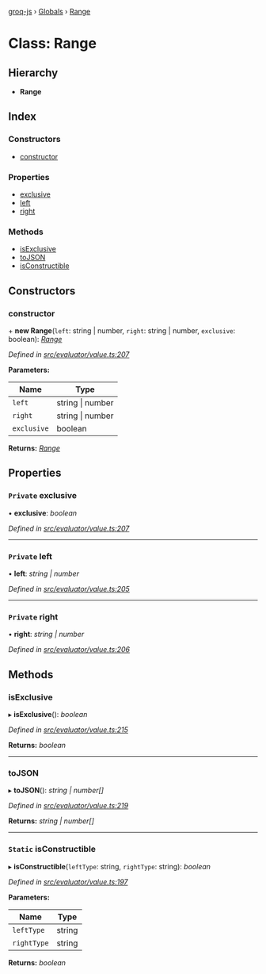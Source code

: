 [groq-js](../README.md) › [Globals](../globals.md) › [Range](range.md)

# Class: Range

## Hierarchy

* **Range**

## Index

### Constructors

* [constructor](range.md#constructor)

### Properties

* [exclusive](range.md#private-exclusive)
* [left](range.md#private-left)
* [right](range.md#private-right)

### Methods

* [isExclusive](range.md#isexclusive)
* [toJSON](range.md#tojson)
* [isConstructible](range.md#static-isconstructible)

## Constructors

###  constructor

\+ **new Range**(`left`: string | number, `right`: string | number, `exclusive`: boolean): *[Range](range.md)*

*Defined in [src/evaluator/value.ts:207](https://github.com/sanity-io/groq-js/blob/fc2de3c/src/evaluator/value.ts#L207)*

**Parameters:**

Name | Type |
------ | ------ |
`left` | string &#124; number |
`right` | string &#124; number |
`exclusive` | boolean |

**Returns:** *[Range](range.md)*

## Properties

### `Private` exclusive

• **exclusive**: *boolean*

*Defined in [src/evaluator/value.ts:207](https://github.com/sanity-io/groq-js/blob/fc2de3c/src/evaluator/value.ts#L207)*

___

### `Private` left

• **left**: *string | number*

*Defined in [src/evaluator/value.ts:205](https://github.com/sanity-io/groq-js/blob/fc2de3c/src/evaluator/value.ts#L205)*

___

### `Private` right

• **right**: *string | number*

*Defined in [src/evaluator/value.ts:206](https://github.com/sanity-io/groq-js/blob/fc2de3c/src/evaluator/value.ts#L206)*

## Methods

###  isExclusive

▸ **isExclusive**(): *boolean*

*Defined in [src/evaluator/value.ts:215](https://github.com/sanity-io/groq-js/blob/fc2de3c/src/evaluator/value.ts#L215)*

**Returns:** *boolean*

___

###  toJSON

▸ **toJSON**(): *string | number[]*

*Defined in [src/evaluator/value.ts:219](https://github.com/sanity-io/groq-js/blob/fc2de3c/src/evaluator/value.ts#L219)*

**Returns:** *string | number[]*

___

### `Static` isConstructible

▸ **isConstructible**(`leftType`: string, `rightType`: string): *boolean*

*Defined in [src/evaluator/value.ts:197](https://github.com/sanity-io/groq-js/blob/fc2de3c/src/evaluator/value.ts#L197)*

**Parameters:**

Name | Type |
------ | ------ |
`leftType` | string |
`rightType` | string |

**Returns:** *boolean*
